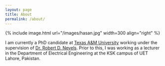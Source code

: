 ```yaml
---
layout: page
title: About
permalink: /about/
---
```


{% include image.html url="/images/hasan.jpg" width=300 align="right" %}

I am currently a PhD candidate at [Texas A&M University](http://www.tamu.edu/) working under the supervision of [Dr. Robert D. Nevels](https://engineering.tamu.edu/electrical/people/rnevels). Prior to this, I was working as a lecturer in the Department of Electrical Engineering at the KSK campus of UET Lahore, Pakistan.

